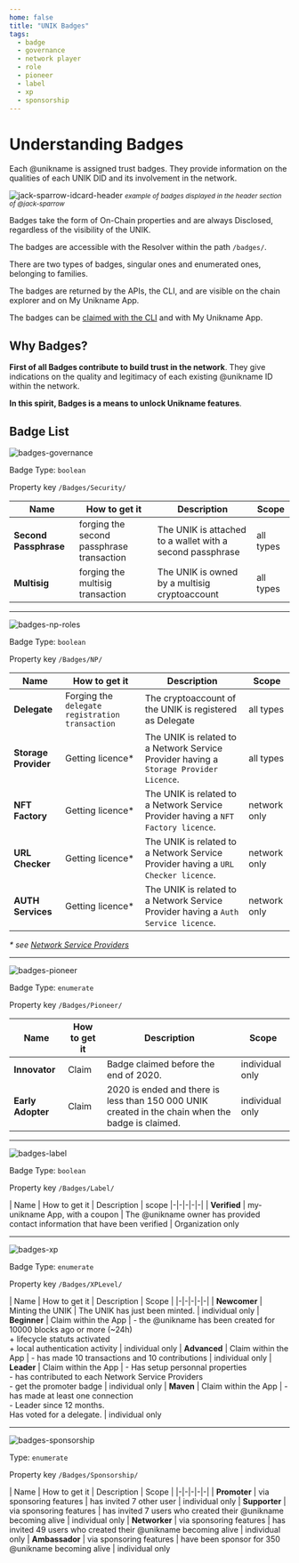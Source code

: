 ```yaml
---
home: false
title: "UNIK Badges"
tags: 
  - badge
  - governance
  - network player
  - role
  - pioneer
  - label
  - xp
  - sponsorship
---
```


# Understanding Badges <Badge text="Key Concept"/>

Each @unikname is assigned trust badges. They provide information on the qualities of each UNIK DID and its involvement in the network.

![jack-sparrow-idcard-header](./images/did-nft-unik-unikname-jack-sparrow-header-badges.png)
<small>_example of badges displayed in the header section of @jack-sparrow_</small>

Badges take the form of On-Chain properties and are always Disclosed, regardless of the visibility of the UNIK.

The badges are accessible with the Resolver within the path `/badges/`.

There are two types of badges, singular ones and enumerated ones, belonging to families.

The badges are returned by the APIs, the CLI, and are visible on the chain explorer and on My Unikname App.

The badges can be [claimed with the CLI](/uns-use-the-network/cli.html#badges-claim) and with My Unikname App.

## Why Badges?

**First of all Badges contribute to build trust in the network**. They give indications on the quality and legitimacy of each existing @unikname ID within the network.

**In this spirit, Badges is a means to unlock Unikname features**.

## Badge List

![badges-governance](./images/badges-governance.png)

Badge Type: `boolean`

Property key `/Badges/Security/`

| Name | How to get it | Description | Scope | 
|-|-|-|-|
| **Second Passphrase** | forging the second passphrase transaction  | The UNIK is attached to a wallet with a second passphrase | all types | 
| **Multisig** | forging the multisig transaction | The UNIK is owned by a multisig cryptoaccount | all types | 


---
![badges-np-roles](./images/badges-np-roles.png)

Badge Type: `boolean`

Property key `/Badges/NP/`

| Name | How to get it | Description | Scope | 
|-|-|-|-|
| **Delegate** | Forging the `delegate registration transaction` | The cryptoaccount of the UNIK is registered as Delegate | all types |
| **Storage Provider** | Getting licence* | The UNIK is related to a Network Service Provider having a `Storage Provider Licence`. | all types |
| **NFT Factory** | Getting licence* | The UNIK is related to a Network Service Provider having a `NFT Factory licence`. | network only |
| **URL Checker** | Getting licence* | The UNIK is related to a Network Service Provider having a `URL Checker licence`. | network only |
| **AUTH Services** | Getting licence* | The UNIK is related to a Network Service Provider having a `Auth Service licence`. | network only |

_* see [Network Service Providers](./service-provider)_

---
![badges-pioneer](./images/badges-pioneer.png)

Badge Type: `enumerate`

Property key `/Badges/Pioneer/`

| Name | How to get it | Description | Scope
|-|-|-|-|
| **Innovator** | Claim | Badge claimed before the end of 2020. | individual only
| **Early Adopter** | Claim | 2020 is ended and there is less than 150 000 UNIK created in the chain when the badge is claimed. | individual only

---
![badges-label](./images/badges-label.png)

Badge Type: `boolean`

Property key `/Badges/Label/`

| Name | How to get it | Description | scope 
|-|-|-|-|-|
| **Verified** | my-unikname App, with a coupon | The @unikname owner has provided contact information that have been verified | Organization only 

---
![badges-xp](./images/badges-xp.png)

Badge Type: `enumerate`

Property key `/Badges/XPLevel/`

| Name | How to get it | Description | Scope |
|-|-|-|-|-|
| **Newcomer** | Minting the UNIK | The UNIK has just been minted. | individual only
| **Beginner** | Claim within the App | - the @unikname has been created for 10000 blocks ago or more (~24h) <br/> + lifecycle statuts activated <br/> + local authentication activity  | individual only
| **Advanced** | Claim within the App | - has made 10 transactions and 10 contributions | individual only
| **Leader** | Claim within the App | - Has setup personnal properties <br/> - has contributed to each Network Service Providers <br/> - get the promoter badge | individual only
| **Maven** | Claim within the App |  - has made at least one connection<br/> - Leader since 12 months.<br/> Has voted for a delegate. | individual only

---
![badges-sponsorship](./images/badges-sponsorship.png)

Type: `enumerate`

Property key `/Badges/Sponsorship/`

| Name | How to get it  | Description | Scope |
|-|-|-|-|-|
| **Promoter** | via sponsoring features | has invited 7 other user | individual only
| **Supporter** | via sponsoring features | has invited 7 users who created their @unikname becoming alive | individual only
| **Networker** | via sponsoring features | has invited 49 users who created their @unikname  becoming alive | individual only
| **Ambassador** | via sponsoring features | have been sponsor for 350 @unikname becoming alive | individual only
